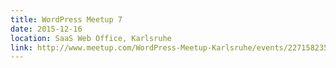 ```yaml
---
title: WordPress Meetup 7
date: 2015-12-16
location: SaaS Web Office, Karlsruhe
link: http://www.meetup.com/WordPress-Meetup-Karlsruhe/events/227158235/
---
```

